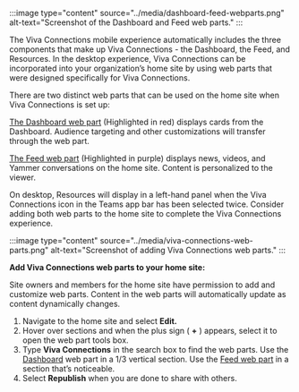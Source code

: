 :::image type="content" source="../media/dashboard-feed-webparts.png" alt-text="Screenshot of the Dashboard and Feed web parts." :::

The Viva Connections mobile experience automatically includes the three
components that make up Viva Connections - the Dashboard, the Feed, and
Resources. In the desktop experience, Viva Connections can be
incorporated into your organization’s home site by using web parts that
were designed specifically for Viva
Connections.

There are two distinct web parts that can be used on the home site when
Viva Connections is set up:

[The Dashboard web part](/viva/connections/use-dashboard-web-part-on-home-site)
(Highlighted in red) displays cards from the Dashboard. Audience
targeting and other customizations will transfer through the web
part.

[The Feed web
part](/viva/connections/use-feed-web-part-for-viva-connections)
(Highlighted in purple) displays news, videos, and Yammer conversations
on the home site. Content is personalized to the
viewer.

On desktop, Resources will display in a left-hand panel when the Viva
Connections icon in the Teams app bar has been selected twice. Consider
adding both web parts to the home site to complete the Viva Connections
experience.

:::image type="content" source="../media/viva-connections-web-parts.png" alt-text="Screenshot of adding Viva Connections web parts." :::

**Add Viva Connections web parts to your home
site:**

Site owners and members for the home site have permission to add and
customize web parts. Content in the web parts will automatically update
as content dynamically changes.

1. Navigate to the home site and select **Edit.**
2. Hover over sections and when the plus sign ( **+** ) appears, select it to open the web part tools box.
3. Type **Viva Connections** in the search box to find the web parts. Use the [Dashboard](/viva/connections/use-dashboard-web-part-on-home-site) web part in a 1/3 vertical section. Use the [Feed web part](/viva/connections/use-feed-web-part-for-viva-connections) in a section that’s noticeable.
4. Select **Republish** when you are done to share with others.

